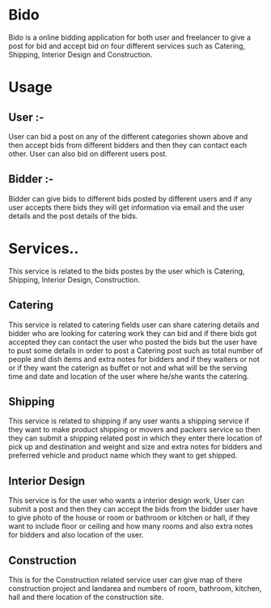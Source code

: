 # Bido
Bido is a online bidding application for both user and freelancer to give a post for bid and accept bid on four
different services such as Catering, Shipping, Interior Design and Construction.
# Usage
## User :-
User can bid a post on any of the different categories shown above and then accept 
bids from different bidders and then they can contact each other.
User can also bid on different users post.
## Bidder :-
Bidder can give bids to different bids posted by different users
and if any user accepts there bids they will get information via email and the user details
and the post details of the bids.
# Services..
This service is related to the bids postes by the user which is Catering, Shipping, Interior Design, Construction.
## Catering
This service is related to catering fields user can share catering details and bidder who are looking for catering work they can bid and if there bids
got accepted they can contact the user who posted the bids but the user have to pust some details in order to post a Catering post 
such as total number of people and dish items and extra
notes for bidders and if they waiters or not or if they want the caterign as buffet or not and what will be the serving time and date and location
of the user where he/she wants the catering.
## Shipping
This service is related to shipping if any user wants a shipping service if they want to make product shipping or movers and packers service so
then they can submit a shipping related post in which they enter there location of pick up and destination and weight and size and extra notes for bidders and
preferred vehicle and product name which they want to get shipped.
## Interior Design
This service is for the user who wants a interior design work, User can submit a post and then they can accept the bids from the bidder
user have to give photo of the house or room or bathroom or kitchen or hall, if they want to include floor or ceiling and how many rooms and
also extra notes for bidders and also location of the user.
## Construction
This is for the Construction related service user can give map of there construction project and landarea and numbers of room, bathroom, kitchen, hall
and there location of the construction site.
